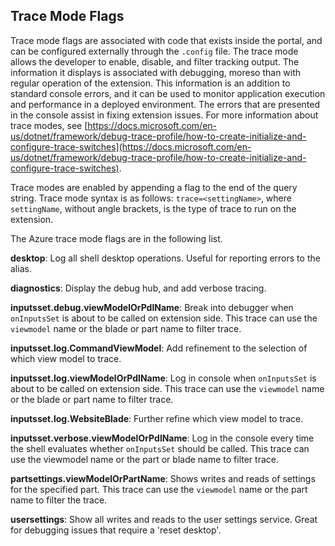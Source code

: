 
<a name="trace-mode-flags"></a>
## Trace Mode Flags

Trace mode flags are associated with code that exists inside the portal, and can be configured externally through the `.config` file. The trace mode allows the developer to enable, disable, and filter tracking output. The information it displays is associated with debugging, moreso than with regular operation of the extension. This information is an addition to standard console errors, and it can be used to monitor application execution and performance in a deployed environment.  The errors that are presented in the console assist in fixing extension issues. For more information about trace modes, see [https://docs.microsoft.com/en-us/dotnet/framework/debug-trace-profile/how-to-create-initialize-and-configure-trace-switches](https://docs.microsoft.com/en-us/dotnet/framework/debug-trace-profile/how-to-create-initialize-and-configure-trace-switches).

 <!--TODO:  Verify whether this section contains all trace modes for the Azure Portal. -->

Trace modes are enabled by appending a flag to the end of the query string. Trace mode syntax is as follows:  ```trace=<settingName>```, 
 where ```settingName```, without angle brackets, is the type of trace to run on the extension.

 The Azure trace mode flags are in the following list.

**desktop**: Log all shell desktop operations. Useful for reporting errors to the alias.

**diagnostics**: Display the debug hub, and add verbose tracing.

**inputsset.debug.viewModelOrPdlName**: Break into debugger when `onInputsSet` is about to be called on extension side. This trace can use the `viewmodel` name or the blade or part name to filter trace.

**inputsset.log.CommandViewModel**:  Add refinement to the selection of which view model to trace.

<!--TODO:  Validate how this works if onInputSet is being replaced. -->
**inputsset.log.viewModelOrPdlName**: Log in console when `onInputsSet` is about to be called on extension side. This trace can use the `viewmodel` name or the blade or part name to filter trace.

**inputsset.log.WebsiteBlade**: Further refine which view model to trace.

**inputsset.verbose.viewModelOrPdlName**: Log in the console every time the shell evaluates whether `onInputsSet` should be called. This trace can use the viewmodel name or the part or blade name to filter trace. 

**partsettings.viewModelOrPartName**: Shows writes and reads of settings for the specified part. This trace can use the `viewmodel` name or the part name to filter the trace. 

**usersettings**:  Show all writes and reads to the user settings service. Great for debugging issues that require a 'reset desktop'. 
